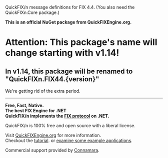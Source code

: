 QuickFIX/n message definitions for FIX 4.4.  (You also need the QuickFIXn.Core package.)

**This is an official NuGet package from QuickFIXEngine.org.**

# Attention: This package's name will change starting with v1.14!

## In v1.14, this package will be renamed to "QuickFIXn.FIX44.{version}"

We're getting rid of the extra period.

---

**Free, Fast, Native.**  
**The best FIX Engine for .NET**  
**QuickFIX/n implements the [FIX protocol](https://www.fixtrading.org/what-is-fix/) on .NET.**

QuickFIX/n is 100% free and open source with a liberal license.

Visit [QuickFIXEngine.org](http://quickfixengine.org) for more information.  
Checkout the [tutorial](https://quickfixengine.org/n/documentation/).
or [examine some example applications](https://quickfixengine.org/n/documentation/#section-example-applications).

Commercial support provided by [Connamara](https://www.connamara.com/).
